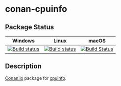 # conan-cpuinfo

## Package Status

| Windows | Linux | macOS |
|:-------:|:-----:|:-----:|
|[![Build status](https://ci.appveyor.com/api/projects/status/j9j5psyg435hrp7o/branch/testing%2Fcci.20201217?svg=true)](https://ci.appveyor.com/project/SpaceIm/conan-cpuinfo)|[![Build status](https://github.com/SpaceIm/conan-cpuinfo/workflows/.github/workflows/conan.yml/badge.svg?branch=testing%2Fcci.20201217)](https://github.com/SpaceIm/conan-cpuinfo/actions?query=branch%3Atesting%2Fcci.20201217)|[![Build Status](https://travis-ci.com/SpaceIm/conan-cpuinfo.svg?branch=testing%2Fcci.20201217)](https://travis-ci.com/SpaceIm/conan-cpuinfo)|

## Description

[Conan.io](https://conan.io) package for [cpuinfo](https://github.com/pytorch/cpuinfo).
